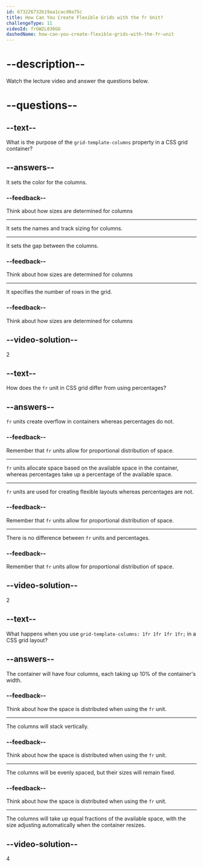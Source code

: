 ```yaml
---
id: 673226732b19aa1cacd0a75c
title: How Can You Create Flexible Grids with the fr Unit?
challengeType: 11
videoId: frGW2L836GU
dashedName: how-can-you-create-flexible-grids-with-the-fr-unit
---
```


# --description--

Watch the lecture video and answer the questions below.

# --questions--

## --text--

What is the purpose of the `grid-template-columns` property in a CSS grid container?

## --answers--

It sets the color for the columns.

### --feedback--

Think about how sizes are determined for columns

---

It sets the names and track sizing for columns.

---

It sets the gap between the columns.

### --feedback--

Think about how sizes are determined for columns

---

It specifies the number of rows in the grid.

### --feedback--

Think about how sizes are determined for columns

## --video-solution--

2

## --text--

How does the `fr` unit in CSS grid differ from using percentages?

## --answers--

`fr` units create overflow in containers whereas percentages do not.

### --feedback--

Remember that `fr` units allow for proportional distribution of space.

---

`fr` units allocate space based on the available space in the container, whereas percentages take up a percentage of the available space.

---

`fr` units are used for creating flexible layouts whereas percentages are not.

### --feedback--

Remember that `fr` units allow for proportional distribution of space.

---

There is no difference between `fr` units and percentages.

### --feedback--

Remember that `fr` units allow for proportional distribution of space.


## --video-solution--

2

## --text--

What happens when you use `grid-template-columns: 1fr 1fr 1fr 1fr;` in a CSS grid layout?

## --answers--

The container will have four columns, each taking up 10% of the container's width.

### --feedback--

Think about how the space is distributed when using the `fr` unit.

---

The columns will stack vertically.

### --feedback--

Think about how the space is distributed when using the `fr` unit.

---

The columns will be evenly spaced, but their sizes will remain fixed.

### --feedback--

Think about how the space is distributed when using the `fr` unit.

---

The columns will take up equal fractions of the available space, with the size adjusting automatically when the container resizes.

## --video-solution--

4
